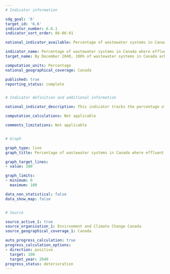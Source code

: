 ```yaml
---
# Indicator information

sdg_goal: '6'
target_id: '6.6'
indicator_number: 6.6.1
indicator_sort_order: 06-06-01

national_indicator_available: Percentage of wastewater systems in Canada where effluent quality standards are achieved

indicator_name: Percentage of wastewater systems in Canada where effluent quality standards are achieved
target_name: By December 2040, 100% of wastewater systems in Canada achieve effluent quality standards

computation_units: Percentage
national_geographical_coverage: Canada

published: true
reporting_status: complete


# Indicator definition and additional information

national_indicator_description: This indicator tracks the percentage of wastewater systems that meet the effluent quality standards of the [Wastewater Systems Effluent Regulations](https://laws-lois.justice.gc.ca/eng/regulations/sor-2012-139/fulltext.html) or an equivalency agreement.

computation_calculations: Not applicable

comments_limitations: Not applicable


# Graph

graph_type: line
graph_title: Percentage of wastewater systems in Canada where effluent quality standards are achieved

graph_target_lines:
- value: 100

graph_limits:
- minimum: 0
  maximum: 100

data_non_statistical: false
data_show_map: false


# Source

source_active_1: true
source_organisation_1: Environment and Climate Change Canada
source_geographical_coverage_1: Canada

auto_progress_calculation: true
progress_calculation_options:
- direction: positive
  target: 100
  target_year: 2040
progress_status: deterioration
---
```

